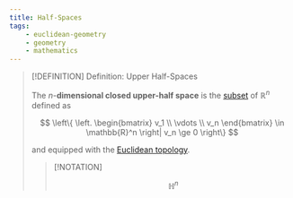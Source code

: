 ```yaml
---
title: Half-Spaces
tags:
    - euclidean-geometry
    - geometry
    - mathematics
---
```


>[!DEFINITION] Definition: Upper Half-Spaces
>
>The  $n$-**dimensional closed upper-half space** is the [subset](../../../Set%20Theory/index.md) of $\mathbb{R}^n$ defined as
>
>$$
>\left\{ \left. \begin{bmatrix} v_1 \\ \vdots \\ v_n \end{bmatrix} \in \mathbb{R}^n \right| v_n \ge 0 \right\}
>$$
>
>and equipped with the [Euclidean topology](./index.md).
>
>>[!NOTATION]
>>
>>$$
>>\mathbb{H}^n
>>$$
>>
>